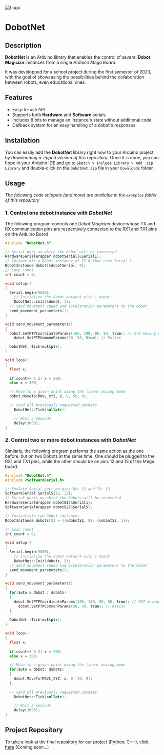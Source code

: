 ![Logo](https://images2.imgbox.com/49/26/ztFAQqU5_o.png)
# DobotNet

## Description
**DobotNet** is an Arduino library that enables the control of several __Dobot Magician__ instances from a single _Arduino Mega Board_.

It was developped for a school project during the first semester of 2023, with the goal of showcasing the possibilities behind the collaboration between robots, even educational ones.


## Features

- Easy-to-use API
- Supports both **Hardware** and **Software** serials
- Includes 8 bits to manage an instance's state without additional code
- Callback system for an easy handling of a dobot's responses


## Installation

You can easily add the __DobotNet__ library right now to your Arduino project by *downloading a zipped version of this repository*. Once it is done, you can hope in your Arduino IDE and go to `Sketch > Include Library > Add .zip Library` and double-click on the `DobotNet.zip` file in your `Downloads` folder.

## Usage

*The following code snippets (and more) are available in the `examples` folder of this repository*

### 1. Control one dobot instance with *DobotNet*

The following program controls one *Dobot Magician* device whose TX and RX communication pins are respectively connected to the RX1 and TX1 pins on the Arduino Board

```cpp
#include "DobotNet.h"

// Serial port on which the Dobot will be connected
HardwareSerialWrapper dobotSerial{&Serial1};
// Instantiate a Dobot instance of ID 0 that uses Serial 1
DobotInstance dobot{&dobotSerial, 0};
// Loop count
int count = 0;

void setup()
{
  Serial.begin(9600);
	// Initialize the dobot network with 1 dobot
	DobotNet::Init(&dobot, 1);
  // Send movement speed and acceleration parameters to the dobot
  send_movement_parameters();
}

void send_movement_parameters()
{
  dobot.SetPTPCoordinateParams(100, 100, 80, 80, true); // XYZ moving speed
	dobot.SetPTPCommonParams(50, 50, true); // Ratios

  DobotNet::Tick(nullptr);
}

void loop()
{
  float x;
  
  if(count++ % 2) x = 200;
  else x = 300;

  // Move to a given point using the linear moving mode
  dobot.MoveTo(MOVL_XYZ, x, 0, 50, 0);

  // Send all previously requested packets
	DobotNet::Tick(nullptr);

	// Wait 3 seconds
	delay(3000);
}
```

### 2. Control two or more dobot instances with *DobotNet*

Similarly, the following program performs the same action as the one before, but on two Dobots at the same time. One should be plugged to the RX1 and TX1 pins, while the other should be on pins 12 and 13 of the Mega board.

```cpp
#include "DobotNet.h"
#include <SoftwareSerial.h>

// Emulate Serial port on pins RX: 12 and TX: 13
SoftwareSerial Serial5{12, 13};
// Serial ports on which the Dobots will be connected
HardwareSerialWrapper dobotS1{&Serial1};
SoftwareSerialWrapper dobotS2{&Serial5};

// Instantiate two Dobot instances
DobotInstance dobots[2] = {{&dobotS1, 0}, {&dobotS2, 1}};

// Loop count
int count = 0;

void setup()
{
  Serial.begin(9600);
	// Initialize the dobot network with 1 dobot
	DobotNet::Init(dobots, 2);
  // Send movement speed and acceleration parameters to the dobot
  send_movement_parameters();
}

void send_movement_parameters()
{
  for(auto & dobot : dobots)
  {
    dobot.SetPTPCoordinateParams(100, 100, 80, 80, true); // XYZ moving speed
	  dobot.SetPTPCommonParams(50, 50, true); // Ratios
  }
  
  DobotNet::Tick(nullptr);
}

void loop()
{
  float x;
  
  if(count++ % 2) x = 200;
  else x = 300;

  // Move to a given point using the linear moving mode
  for(auto & dobot: dobots)
  {
    dobot.MoveTo(MOVL_XYZ, x, 0, 50, 0);    
  }
  
  // Send all previously requested packets
	DobotNet::Tick(nullptr);

	// Wait 3 seconds
	delay(3000);
}
```

## Project Repository

To take a look at the final repository for our project (Python, C++), [click here](https://github.com/) (Coming soon...)